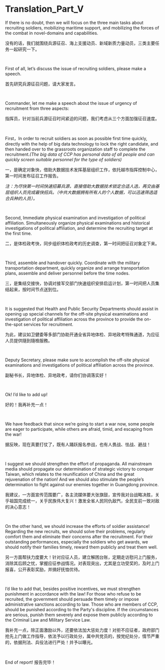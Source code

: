 # Translation_Part_V

If there is no doubt, then we will focus on the three main tasks about recruiting soldiers, mobilizing maritime support, and mobilizing the forces of the combat in novel-domains and capabilities.

没有的话，我们就围绕兵源征召、海上支援动员、新域新质力量动员，三类主要任务一起研究一下。

&nbsp;

First of all, let’s discuss the issue of recruiting soldiers, please make a speech. 

首先研究兵源征召问题，请大家发言。

&nbsp;

Commander, let me make a speech about the issue of urgency of recruitment from three aspects:

指挥员，针对当前兵源征召时间紧迫的问题，我们考虑从三个方面加强征召速度。

&nbsp;

First，In order to recruit soldiers as soon as possible first time quickly, directly with the help of big data technology to lock the right candidate, and then handed over to the grassroots organization staff to complete the recruitment.*(The big data of CCP has personal data of all people and can quickly screen suitable personnel for the type of soldiers)*

一，是确定对象快，借助大数据技术发挥基层组织工作，依托越市指挥控制中心，第一时间发布征召工作报告。

*注：为尽快第一时间快速招募兵源，直接借助大数据技术锁定合适人选，再交由基层组织人员完成最快招兵。（中共大数据拥有所有人的个人数据，可以迅速筛选适合兵种的人员）。*

&nbsp;

Second, Immediate physical examination and investigation of political affiliation. Simultaneously organize physical examinations and historical investigations of political affiliation, and determine the recruiting target at the first time.

二，是体检政考快，同步组织体检政考的历史调查，第一时间把征召对象定下来。

&nbsp;

Third, assemble and handover quickly. Coordinate with the military transportation department, quickly organize and arrange transportation plans, assemble and deliver personnel before the time nodes.

三，是集结交接快，协调对接军交部门快速组织安排启运计划，第一时间把人员集结起来，按时间节点送到位。

&nbsp;

It is suggested that Health and Public Security Departments should assist in opening up special channels for the off-site physical examinations and investigation of political affiliation across the province to provide the on-the-spot services for recruitment.

为此，建议如卫健委等多部门协助开通全省异地体检、异地政考特殊通道，为应征人员提供隨到隨檢服務。

&nbsp;

Deputy Secretary, please make sure to accomplish the off-site physical examinations and investigations of political affiliation across the province.

副秘书长，异地体检、异地政考，请你们协调落实好！

&nbsp;

Ok! I’d like to add up!

好的！我再补充一点！

&nbsp;

We have feedback that since we’re going to start a war now, some people are eager to participate, while others are afraid, timid, and escaping from the war!

据反映，现在真要打仗了，既有人踊跃报名参战，也有人畏战、怯战、避战！

&nbsp;

I suggest we should strengthen the effort of propaganda. All mainstream media should propagate our determination of strategic victory to conquer Taiwan, which relates to the reunification of China and the great rejuvenation of the nation! And we should also stimulate the people’s determination to fight against our enemies together in Guangdong province. 

我建议，一方面宣传范围要广，各主流媒体要大张旗鼓，宣传我对台战略决胜，关乎祖国完成统一，关乎民族伟大复兴！激发全省人民同仇敌忾，全民支前一致对敌的决心意志！

&nbsp;

On the other hand, we should increase the efforts of soldier assistance! Regarding the new recruits, we should solve their problems, regularly comfort them and eliminate their concerns after the recruitment. For their outstanding performances, especially the soldiers who get awards, we should notify their families timely, reward them publicly and treat them well.

另一方面帮扶力度要大！针对应征人员，建立解困台账，定期走访慰问上门服务，消除其后顾之忧，掌握应征参战情况。对表现突出，尤其是立功受奖的，及时上门报喜，公开表彰奖励，并搞好抚恤优待。

&nbsp;

I’d like to add that, besides positive incentives, we must strengthen punishment in accordance with the law! For those who refuse to be recruited, the government should persuade them timely or impose administrative sanctions according to law. Those who are members of CCP, should be punished according to the Party's discipline. If the circumstances are serious, punish them severely and expose them publicly according to the Criminal Law and Military Service Law.

我补充一点，除正面激励以外，还要依法加大惩处力度！对拒不应征者，政府部门抢先上门做工作指导，依法予以行政处分，属中共党员的，按党纪处分，情节严重的，依据刑法、兵役法进行严处！并予以曝光。

&nbsp;

End of report!
报告完毕！
